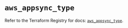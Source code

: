 # `aws_appsync_type`

Refer to the Terraform Registry for docs: [`aws_appsync_type`](https://registry.terraform.io/providers/hashicorp/aws/5.77.0/docs/resources/appsync_type).
